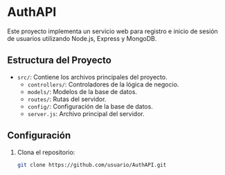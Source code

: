 # AuthAPI

Este proyecto implementa un servicio web para registro e inicio de sesión de usuarios utilizando Node.js, Express y MongoDB.

## Estructura del Proyecto

- `src/`: Contiene los archivos principales del proyecto.
  - `controllers/`: Controladores de la lógica de negocio.
  - `models/`: Modelos de la base de datos.
  - `routes/`: Rutas del servidor.
  - `config/`: Configuración de la base de datos.
  - `server.js`: Archivo principal del servidor.

## Configuración

1. Clona el repositorio:
   ```bash
   git clone https://github.com/usuario/AuthAPI.git
